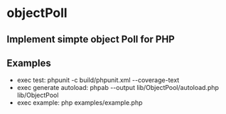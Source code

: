 # objectPoll
## Implement simpte object Poll for PHP


## Examples

- exec test: phpunit -c build/phpunit.xml --coverage-text
- exec generate autoload: phpab --output lib/ObjectPool/autoload.php lib/ObjectPool
- exec example: php examples/example.php
